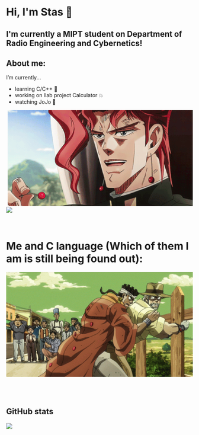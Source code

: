# Hi, I'm Stas 👋

## I'm currently a MIPT student on Department of Radio Engineering and Cybernetics!

## About me:
I’m currently...
- learning С/C++ :eyes:
- working on Ilab project Calculator :boom:
- watching JoJo :purple_heart:

<img hight="400" width="500" alt="GIF" align="right" src="https://github.com/Stan1slavssKy/Stan1slavssKy/blob/main/assets/GRPY.gif">

<a href="https://www.youtube.com/watch?v=dQw4w9WgXcQ&ab_channel=RickAstleyVEVO">
  <img align="center" src="https://github-readme-stats.vercel.app/api/top-langs/?username=Stan1slavssKy&theme=synthwave"/>
</a>

</br>
</br>
</br>

# Me and C language (Which of them I am is still being found out):

<div align="center">
<img hight="400" width="700" align = "center" alt="GIF"  src="https://github.com/Stan1slavssKy/Stan1slavssKy/blob/main/assets/8RUF.gif">
</div>

</br>
</br>
</br>

## GitHub stats

<a href="https://www.youtube.com/watch?v=dQw4w9WgXcQ&ab_channel=RickAstleyVEVO">
  <img align="center" src="https://github-readme-stats.vercel.app/api?username=Stan1slavssKy&&show_icons=true&theme=synthwave" />
</a>

